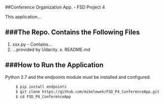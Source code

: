 ##Conference Organization App. - FSD Project 4

This application...

###The Repo. Contains the Following Files
-------------------------------------
 1. xxx.py - Contains...
 2. ...provided by Udacity.
 x. README.md

###How to Run the Application
-------------------------
<p>Python 2.7 and the endpoints module must be installed and configured.</p>

<pre>
    <code>$ pip install endpoints</code>
	<code>$ git clone https://github.com/mikelewek/FSD_P4_ConferenceApp.git</code>
	<code>$ cd FSD_P4_ConferenceApp</code>
</pre>



